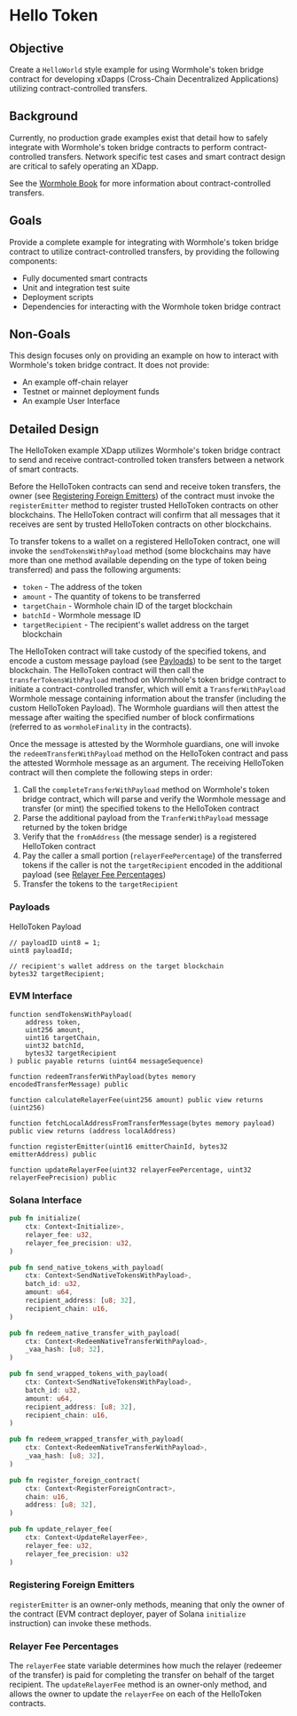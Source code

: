 # Hello Token

## Objective

Create a `HelloWorld` style example for using Wormhole's token bridge contract for developing xDapps (Cross-Chain Decentralized Applications) utilizing contract-controlled transfers.

## Background

Currently, no production grade examples exist that detail how to safely integrate with Wormhole's token bridge contracts to perform contract-controlled transfers. Network specific test cases and smart contract design are critical to safely operating an XDapp.

See the [Wormhole Book](https://book.wormhole.com/technical/evm/tokenLayer.html?highlight=contract-controlled#contract-controlled-transfer) for more information about contract-controlled transfers.

## Goals

Provide a complete example for integrating with Wormhole's token bridge contract to utilize contract-controlled transfers, by providing the following components:

- Fully documented smart contracts
- Unit and integration test suite
- Deployment scripts
- Dependencies for interacting with the Wormhole token bridge contract

## Non-Goals

This design focuses only on providing an example on how to interact with Wormhole's token bridge contract. It does not provide:

- An example off-chain relayer
- Testnet or mainnet deployment funds
- An example User Interface

## Detailed Design

The HelloToken example XDapp utilizes Wormhole's token bridge contract to send and receive contract-controlled token transfers between a network of smart contracts.

Before the HelloToken contracts can send and receive token transfers, the owner (see [Registering Foreign Emitters](#registering-foreign-emitters)) of the contract must invoke the `registerEmitter` method to register trusted HelloToken contracts on other blockchains. The HelloToken contract will confirm that all messages that it receives are sent by trusted HelloToken contracts on other blockchains.

To transfer tokens to a wallet on a registered HelloToken contract, one will invoke the `sendTokensWithPayload` method (some blockchains may have more than one method available depending on the type of token being transferred) and pass the following arguments:

- `token` - The address of the token
- `amount` - The quantity of tokens to be transferred
- `targetChain` - Wormhole chain ID of the target blockchain
- `batchId` - Wormhole message ID
- `targetRecipient` - The recipient's wallet address on the target blockchain

The HelloToken contract will take custody of the specified tokens, and encode a custom message payload (see [Payloads](#payloads)) to be sent to the target blockchain. The HelloToken contract will then call the `transferTokensWithPayload` method on Wormhole's token bridge contract to initiate a contract-controlled transfer, which will emit a `TransferWithPayload` Wormhole message containing information about the transfer (including the custom HelloToken Payload). The Wormhole guardians will then attest the message after waiting the specified number of block confirmations (referred to as `wormholeFinality` in the contracts).

Once the message is attested by the Wormhole guardians, one will invoke the `redeemTransferWithPayload` method on the HelloToken contract and pass the attested Wormhole message as an argument. The receiving HelloToken contract will then complete the following steps in order:

1.  Call the `completeTransferWithPayload` method on Wormhole's token bridge contract, which will parse and verify the Wormhole message and transfer (or mint) the specified tokens to the HelloToken contract
2.  Parse the additional payload from the `TranferWithPayload` message returned by the token bridge
3.  Verify that the `fromAddress` (the message sender) is a registered HelloToken contract
4.  Pay the caller a small portion (`relayerFeePercentage`) of the transferred tokens if the caller is not the `targetRecipient` encoded in the additional payload (see [Relayer Fee Percentages](#relayer-fee-percentages))
5.  Transfer the tokens to the `targetRecipient`

### Payloads

HelloToken Payload

```
// payloadID uint8 = 1;
uint8 payloadId;

// recipient's wallet address on the target blockchain
bytes32 targetRecipient;
```

### EVM Interface

```solidity
function sendTokensWithPayload(
    address token,
    uint256 amount,
    uint16 targetChain,
    uint32 batchId,
    bytes32 targetRecipient
) public payable returns (uint64 messageSequence)

function redeemTransferWithPayload(bytes memory encodedTransferMessage) public

function calculateRelayerFee(uint256 amount) public view returns (uint256)

function fetchLocalAddressFromTransferMessage(bytes memory payload) public view returns (address localAddress)

function registerEmitter(uint16 emitterChainId, bytes32 emitterAddress) public

function updateRelayerFee(uint32 relayerFeePercentage, uint32 relayerFeePrecision) public
```

### Solana Interface

```rust
pub fn initialize(
    ctx: Context<Initialize>,
    relayer_fee: u32,
    relayer_fee_precision: u32,
)

pub fn send_native_tokens_with_payload(
    ctx: Context<SendNativeTokensWithPayload>,
    batch_id: u32,
    amount: u64,
    recipient_address: [u8; 32],
    recipient_chain: u16,
)

pub fn redeem_native_transfer_with_payload(
    ctx: Context<RedeemNativeTransferWithPayload>,
    _vaa_hash: [u8; 32],
)

pub fn send_wrapped_tokens_with_payload(
    ctx: Context<SendNativeTokensWithPayload>,
    batch_id: u32,
    amount: u64,
    recipient_address: [u8; 32],
    recipient_chain: u16,
)

pub fn redeem_wrapped_transfer_with_payload(
    ctx: Context<RedeemNativeTransferWithPayload>,
    _vaa_hash: [u8; 32],
)

pub fn register_foreign_contract(
    ctx: Context<RegisterForeignContract>,
    chain: u16,
    address: [u8; 32],
)

pub fn update_relayer_fee(
    ctx: Context<UpdateRelayerFee>,
    relayer_fee: u32,
    relayer_fee_precision: u32
)
```

### Registering Foreign Emitters

`registerEmitter` is an owner-only methods, meaning that only the owner of the contract (EVM contract deployer, payer of Solana `initialize` instruction) can invoke these methods.

### Relayer Fee Percentages

The `relayerFee` state variable determines how much the relayer (redeemer of the transfer) is paid for completing the transfer on behalf of the target recipient. The `updateRelayerFee` method is an owner-only method, and allows the owner to update the `relayerFee` on each of the HelloToken contracts.
